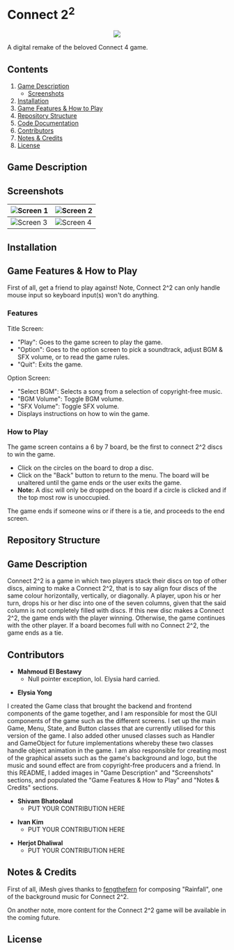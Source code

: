 <!--
Connect2^2 project README documentation. Connect2^2 is 
a digital take of the classic Connect4 game. This project
is open-source, feel free to contribute as you see best fit.

Developed by iMesh.
-->

<!-- Beginning of document -->
# Connect 2<sup>2</sup>
<p align="center">
  <img src="https://i.imgur.com/FqoDAmg.png"></img>
</p>

A digital remake of the beloved Connect 4 game.

<!-- Document navigation menu -->
## Contents
1. [Game Description](#intro) 
    - [Screenshots](#screenshot)
2. [Installation](#install)
3. [Game Features & How to Play](#howToPlay)
4. [Repository Structure](#repoStructure)
5. [Code Documentation](#codeDocument)
6. [Contributors](#contributors)
7. [Notes & Credits](#credits)
8. [License](#license)

<!-- Game Description section -->
## <a name="intro"></a>Game Description

<!-- Screenshots of the game -->
## <a name="screenshot"></a>Screenshots

| ![Screen 1](https://i.imgur.com/I4ctcW9.png) | ![Screen 2](https://i.imgur.com/SESJ0HG.png) |
|---------------------------------------------|---------------------------------------------|
| ![Screen 3](https://i.imgur.com/phT2gt4.png) | ![Screen 4](https://i.imgur.com/CVn7r3k.png) |

<!-- Installation section -->
## <a name="install"></a>Installation

<!-- How to Play section -->
## <a name="howToPlay"></a> Game Features & How to Play
First of all, get a friend to play against! Note, Connect 2^2 can only handle mouse input so keyboard input(s) won't do anything.

### Features
Title Screen: 
- "Play": Goes to the game screen to play the game.
- "Option": Goes to the option screen to pick a soundtrack, adjust BGM & SFX volume, or to read the game rules.
- "Quit": Exits the game. 

Option Screen: 
- "Select BGM": Selects a song from a selection of copyright-free music.
- "BGM Volume": Toggle BGM volume.
- "SFX Volume": Toggle SFX volume.
- Displays instructions on how to win the game. 

### How to Play
The game screen contains a 6 by 7 board, be the first to connect 2^2 discs to win the game. 
- Click on the circles on the board to drop a disc. 
- Click on the "Back" button to return to the menu. The board will be unaltered until the game ends or the user exits the game.
- **Note:** A disc will only be dropped on the board if a circle is clicked and if the top most row is unoccupied. 

The game ends if someone wins or if there is a tie, and proceeds to the end screen. 

<!-- Repo Structure section -->
## <a name="repoStructure"></a>Repository Structure

<!-- Code Documentation section -->
## <a name="codeDocument"></a>Game Description

Connect 2^2 is a game in which two players stack their discs on top of other discs, aiming to make a Connect 2^2, that is to say align four discs of the same colour horizontally, vertically, or diagonally. A player, upon his or her turn, drops his or her disc into one of the seven columns, given that the said column is not completely filled with discs. If this new disc makes a Connect 2^2, the game ends with the player winning. Otherwise, the game continues with the other player. If a board becomes full with no Connect 2^2, the game ends as a tie.

<!-- Contributors section -->
## <a name="contributors"></a>Contributors

<!-- Mahmoud's addendum -->
- **Mahmoud El Bestawy**
    - Null pointer exception, lol. Elysia hard carried.
     
<!-- Elysia's addendum -->
- **Elysia Yong**

I created the Game class that brought the backend and frontend components of the game together, and I am responsible for most the GUI components of the game such as the different screens. I set up the main Game, Menu, State, and Button classes that are currently utilised for this version of the game. I also added other unused classes such as Handler and GameObject for future implementations whereby these two classes handle object animation in the game. I am also responsible for creating most of the graphical assets such as the game's background and logo, but the music and sound effect are from copyright-free producers and a friend. In this README, I added images in "Game Description" and "Screenshots" sections, and populated the "Game Features & How to Play" and "Notes & Credits" sections. 

<!-- Shivam's addendum -->
- **Shivam Bhatoolaul**
    - PUT YOUR CONTRIBUTION HERE
     
<!-- Ivan's addendum -->
- **Ivan Kim**
    - PUT YOUR CONTRIBUTION HERE
    
<!-- Herjot's addendum -->
- **Herjot Dhaliwal**
    - PUT YOUR CONTRIBUTION HERE

<!-- Credits section --> 
## <a name="credits"></a>Notes & Credits 
First of all, iMesh gives thanks to [fengthefern] for composing "Rainfall", one of the background music for Connect 2^2. 

On another note, more content for the Connect 2^2 game will be available in the coming future. 

[fengthefern]: https://www.instagram.com/feng_the_fern/
     
<!-- Liecense section -->
## <a name="license"></a>License

